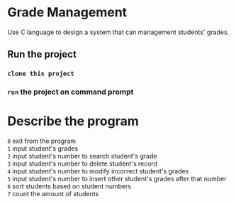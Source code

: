 # Grade Management
Use C language to design a system that can management students' grades.

## Run the project
### `clone this project`
### `run` the project on command prompt

# Describe the program

`0` exit from the program<br/>
`1` input student's grades<br/>
`2` input student's number to search student's grade<br/>
`3` input student's number to delete student's record<br/>
`4` input student's number to modify incorrect student's grades<br/>
`5` input student's number to insert other student's grades after that number<br/>
`6` sort students based on student numbers<br/>
`7` count the amount of students
